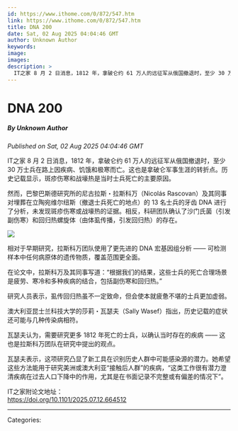 ```yaml
---
id: https://www.ithome.com/0/872/547.htm
link: https://www.ithome.com/0/872/547.htm
title: DNA 200
date: Sat, 02 Aug 2025 04:04:46 GMT
author: Unknown Author
keywords: 
image: 
images: 
description: >
  IT之家 8 月 2 日消息，1812 年，拿破仑约 61 万人的远征军从俄国撤退时，至少 30 万士兵在路上因疾病、饥饿和极寒而亡。这也是拿破仑军事生涯的转折点。历史记载显示，斑疹伤寒和战壕热是当时士兵死亡的主要原因。然而，巴黎巴斯德研究所的尼古拉斯・拉斯科万（Nicolás Rascovan）及其同事对埋葬在立陶宛维尔纽斯（撤退士兵死亡的地点）的 13 名士兵的牙齿 DNA 进行了分析，未发现斑疹伤寒或战壕热的证据。相反，科研团队确认了沙门氏菌（引发副伤寒）和回归热螺旋体（由体虱传播，引发回归热）的存在。相对于早期研究，拉斯科万团队使用了更先进的 DNA 宏基因组分析 —— 可检测样本中任何病原体的遗传物质，覆盖范围更全面。在论文中，拉斯科万及其同事写道：“根据我们的结果，这些士兵的死亡合理场景是疲劳、寒冷和多种疾病的结合，包括副伤寒和回归热。”研究人员表示，虱传回归热虽不一定致命，但会使本就疲惫不堪的士兵更加虚弱。澳大利亚昆士兰科技大学的莎莉・瓦瑟夫（Sally Wasef）指出，历史记载的症状还可能与几种传染病相符。瓦瑟夫认为，需要研究更多 1812 年死亡的士兵，以确认当时存在的疾病 —— 这也是拉斯科万团队在研究中提出的观点。瓦瑟夫表示，这项研究凸显了新工具在识别历史人群中可能感染源的潜力。她希望这些方法能用于研究美洲或澳大利亚“接触后人群”的疾病，“这类工作很有潜力澄清疾病在过去人口下降中的作用，尤其是在书面记录不完整或有偏差的情况下”。IT之家附论文地址：https://doi.org/10.1101/2025.07.12.664512
---
```

# DNA 200
##### By Unknown Author
_Published on Sat, 02 Aug 2025 04:04:46 GMT_

IT之家 8 月 2 日消息，1812 年，拿破仑约 61 万人的远征军从俄国撤退时，至少 30 万士兵在路上因疾病、饥饿和极寒而亡。这也是拿破仑军事生涯的转折点。历史记载显示，斑疹伤寒和战壕热是当时士兵死亡的主要原因。

然而，巴黎巴斯德研究所的尼古拉斯・拉斯科万（Nicolás Rascovan）及其同事对埋葬在立陶宛维尔纽斯（撤退士兵死亡的地点）的 13 名士兵的牙齿 DNA 进行了分析，未发现斑疹伤寒或战壕热的证据。相反，科研团队确认了沙门氏菌（引发副伤寒）和回归热螺旋体（由体虱传播，引发回归热）的存在。

![](https://img.ithome.com/newsuploadfiles/2025/8/4a77b92f-f341-447f-9eda-3a29b3c730d9.jpg?x-bce-process=image/format,f_auto)

相对于早期研究，拉斯科万团队使用了更先进的 DNA 宏基因组分析 —— 可检测样本中任何病原体的遗传物质，覆盖范围更全面。

在论文中，拉斯科万及其同事写道：“根据我们的结果，这些士兵的死亡合理场景是疲劳、寒冷和多种疾病的结合，包括副伤寒和回归热。”

研究人员表示，虱传回归热虽不一定致命，但会使本就疲惫不堪的士兵更加虚弱。

澳大利亚昆士兰科技大学的莎莉・瓦瑟夫（Sally Wasef）指出，历史记载的症状还可能与几种传染病相符。

瓦瑟夫认为，需要研究更多 1812 年死亡的士兵，以确认当时存在的疾病 —— 这也是拉斯科万团队在研究中提出的观点。

瓦瑟夫表示，这项研究凸显了新工具在识别历史人群中可能感染源的潜力。她希望这些方法能用于研究美洲或澳大利亚“接触后人群”的疾病，“这类工作很有潜力澄清疾病在过去人口下降中的作用，尤其是在书面记录不完整或有偏差的情况下”。

IT之家附论文地址：  
https://doi.org/10.1101/2025.07.12.664512

---
Categories: 